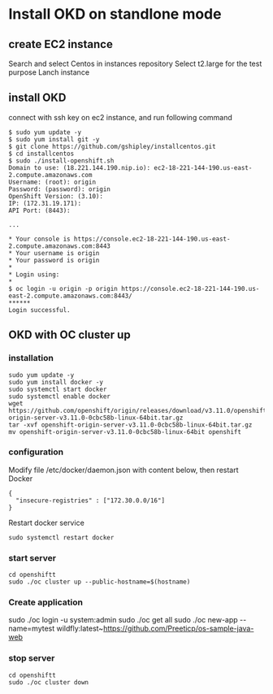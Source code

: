 # Install OKD on standlone mode

## create EC2 instance

Search and select Centos in instances repository
Select t2.large for the test purpose
Lanch instance

## install OKD

connect with ssh key on ec2 instance, and run following command

```
$ sudo yum update -y
$ sudo yum install git -y
$ git clone https://github.com/gshipley/installcentos.git
$ cd installcentos
$ sudo ./install-openshift.sh
Domain to use: (18.221.144.190.nip.io): ec2-18-221-144-190.us-east-2.compute.amazonaws.com
Username: (root): origin
Password: (password): origin
OpenShift Version: (3.10):
IP: (172.31.19.171):
API Port: (8443):

...

* Your console is https://console.ec2-18-221-144-190.us-east-2.compute.amazonaws.com:8443
* Your username is origin
* Your password is origin
*
* Login using:
*
$ oc login -u origin -p origin https://console.ec2-18-221-144-190.us-east-2.compute.amazonaws.com:8443/
******
Login successful.
```

## OKD with OC cluster up

### installation

```
sudo yum update -y
sudo yum install docker -y
sudo systemctl start docker
sudo systemctl enable docker
wget https://github.com/openshift/origin/releases/download/v3.11.0/openshift-origin-server-v3.11.0-0cbc58b-linux-64bit.tar.gz
tar -xvf openshift-origin-server-v3.11.0-0cbc58b-linux-64bit.tar.gz
mv openshift-origin-server-v3.11.0-0cbc58b-linux-64bit openshift 
```

### configuration

Modify file /etc/docker/daemon.json with content below, then restart Docker

```
{
  "insecure-registries" : ["172.30.0.0/16"]
}
```

Restart docker service

```
sudo systemctl restart docker
```

### start server

```
cd openshiftt
sudo ./oc cluster up --public-hostname=$(hostname)
```

### Create application

sudo ./oc login -u system:admin
sudo ./oc get all
sudo ./oc new-app --name=mytest wildfly:latest~https://github.com/Preeticp/os-sample-java-web


### stop server

```
cd openshiftt
sudo ./oc cluster down
```



